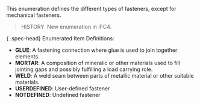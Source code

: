 This enumeration defines the different types of fasteners, except for mechanical fasteners.

> HISTORY&nbsp; New enumeration in IFC4.

{ .spec-head}
Enumerated Item Definitions:

* **GLUE**: A fastening connection where glue is used to join together elements.
* **MORTAR**: A composition of mineralic or other materials used to fill jointing gaps and possibly fulfilling a load carrying role.
* **WELD**: A weld seam between parts of metallic material or other suitable materials.
* **USERDEFINED**: User-defined fastener
* **NOTDEFINED**: Undefined fastener